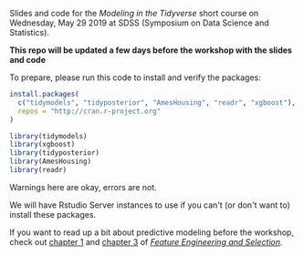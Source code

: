 Slides and code for the _Modeling in the Tidyverse_ short course on Wednesday, May 29 2019 at SDSS (Symposium on Data Science and Statistics).

**This repo will be updated a few days before the workshop with the slides and code**

To prepare, please run this code to install and verify the packages:

```r
install.packages(
  c("tidymodels", "tidyposterior", "AmesHousing", "readr", "xgboost"), 
  repos = "http://cran.r-project.org"
)

library(tidymodels)
library(xgboost)
library(tidyposterior)
library(AmesHousing)
library(readr)
``` 

Warnings here are okay, errors are not. 

We will have Rstudio Server instances to use if you can't (or don't want to) install these packages. 

If you want to read up a bit about predictive modeling before the workshop, check out [chapter 1](https://bookdown.org/max/FES/intro-intro.html) and [chapter 3](https://bookdown.org/max/FES/review-predictive-modeling-process.html) of [_Feature Engineering and Selection_](https://bookdown.org/max/FES/). 
